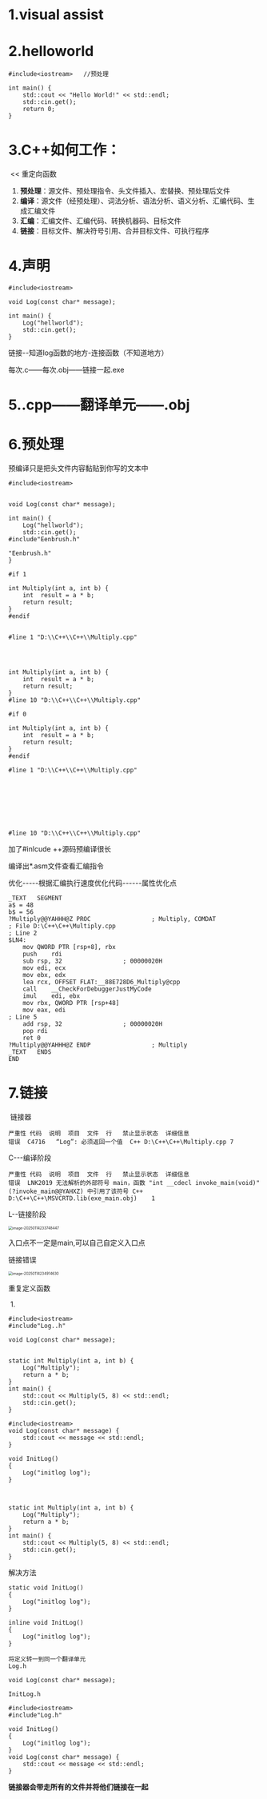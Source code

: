

# 1.visual assist

# 2.helloworld

```
#include<iostream>   //预处理

int main() {
	std::cout << "Hello World!" << std::endl;
	std::cin.get();
	return 0;
}
```

# 3.C++如何工作：

​	<<   重定向函数

1. **预处理**：源文件、预处理指令、头文件插入、宏替换、预处理后文件
2. **编译**：源文件（经预处理）、词法分析、语法分析、语义分析、汇编代码、生成汇编文件
3. **汇编**：汇编文件、汇编代码、转换机器码、目标文件
4. **链接**：目标文件、解决符号引用、合并目标文件、可执行程序

# 4.声明

```
#include<iostream>

void Log(const char* message);

int main() {
	Log("hellworld");
	std::cin.get();
}
```

链接--知道log函数的地方-连接函数（不知道地方）

每次.c——每次.obj——链接一起.exe

# 5..cpp——翻译单元——.obj

# 6.预处理

预编译只是把头文件内容黏贴到你写的文本中

```
#include<iostream>


void Log(const char* message);

int main() {
	Log("hellworld");
	std::cin.get();
#include"Eenbrush.h"
```

```
"Eenbrush.h"
}
```

```
#if 1

int Multiply(int a, int b) {
	int  result = a * b;
	return result;
}
#endif 


#line 1 "D:\\C++\\C++\\Multiply.cpp"




int Multiply(int a, int b) {
	int  result = a * b;
	return result;
}
#line 10 "D:\\C++\\C++\\Multiply.cpp"

```

```
#if 0

int Multiply(int a, int b) {
	int  result = a * b;
	return result;
}
#endif 

#line 1 "D:\\C++\\C++\\Multiply.cpp"








#line 10 "D:\\C++\\C++\\Multiply.cpp"

```

加了#inlcude<iostream>    ++源码预编译很长

编译出*.asm文件查看汇编指令

优化-----根据汇编执行速度优化代码------属性优化点

```
_TEXT	SEGMENT
a$ = 48
b$ = 56
?Multiply@@YAHHH@Z PROC					; Multiply, COMDAT
; File D:\C++\C++\Multiply.cpp
; Line 2
$LN4:
	mov	QWORD PTR [rsp+8], rbx
	push	rdi
	sub	rsp, 32					; 00000020H
	mov	edi, ecx
	mov	ebx, edx
	lea	rcx, OFFSET FLAT:__88E728D6_Multiply@cpp
	call	__CheckForDebuggerJustMyCode
	imul	edi, ebx
	mov	rbx, QWORD PTR [rsp+48]
	mov	eax, edi
; Line 5
	add	rsp, 32					; 00000020H
	pop	rdi
	ret	0
?Multiply@@YAHHH@Z ENDP					; Multiply
_TEXT	ENDS
END
```

# 7.链接

​	链接器

```
严重性	代码	说明	项目	文件	行	禁止显示状态	详细信息
错误	C4716	“Log”: 必须返回一个值	C++	D:\C++\C++\Multiply.cpp	7		

```

C---编译阶段

```
严重性	代码	说明	项目	文件	行	禁止显示状态	详细信息
错误	LNK2019	无法解析的外部符号 main，函数 "int __cdecl invoke_main(void)" (?invoke_main@@YAHXZ) 中引用了该符号	C++	D:\C++\C++\MSVCRTD.lib(exe_main.obj)	1		

```

L--链接阶段

<img src="D:\C++-Learn\image-20250114233748447.png" alt="image-20250114233748447" style="zoom: 50%;" />

入口点不一定是main,可以自己自定义入口点

链接错误

<img src="D:\C++-Learn\image-20250114234914630.png" alt="image-20250114234914630" style="zoom:50%;" />

重复定义函数



​    1.

```
#include<iostream>
#include"Log..h"

void Log(const char* message);


static int Multiply(int a, int b) {
	Log("Multiply");
	return a * b;
}
int main() {
	std::cout << Multiply(5, 8) << std::endl;
	std::cin.get();
}
```

```
#include<iostream>
void Log(const char* message) {
	std::cout << message << std::endl;
}

void InitLog()
{
	Log("initlog log");
}



static int Multiply(int a, int b) {
	Log("Multiply");
	return a * b;
}
int main() {
	std::cout << Multiply(5, 8) << std::endl;
	std::cin.get();
}
```

解决方法

```
static void InitLog()
{
	Log("initlog log");
}
```

```
inline void InitLog()
{
	Log("initlog log");
}
```

```
将定义转一到同一个翻译单元
Log.h

void Log(const char* message);

InitLog.h

#include<iostream>
#include"Log.h"

void InitLog()
{
	Log("initlog log");
}
void Log(const char* message) {
	std::cout << message << std::endl;
}

```

**链接器会带走所有的文件并将他们链接在一起**